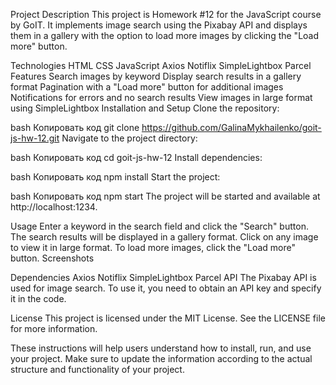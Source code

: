 Project Description
This project is Homework #12 for the JavaScript course by GoIT. It implements image search using the Pixabay API and displays them in a gallery with the option to load more images by clicking the "Load more" button.

Technologies
HTML
CSS
JavaScript
Axios
Notiflix
SimpleLightbox
Parcel
Features
Search images by keyword
Display search results in a gallery format
Pagination with a "Load more" button for additional images
Notifications for errors and no search results
View images in large format using SimpleLightbox
Installation and Setup
Clone the repository:

bash
Копировать код
git clone https://github.com/GalinaMykhailenko/goit-js-hw-12.git
Navigate to the project directory:

bash
Копировать код
cd goit-js-hw-12
Install dependencies:

bash
Копировать код
npm install
Start the project:

bash
Копировать код
npm start
The project will be started and available at http://localhost:1234.

Usage
Enter a keyword in the search field and click the "Search" button.
The search results will be displayed in a gallery format.
Click on any image to view it in large format.
To load more images, click the "Load more" button.
Screenshots

Dependencies
Axios
Notiflix
SimpleLightbox
Parcel
API
The Pixabay API is used for image search. To use it, you need to obtain an API key and specify it in the code.

License
This project is licensed under the MIT License. See the LICENSE file for more information.

These instructions will help users understand how to install, run, and use your project. Make sure to update the information according to the actual structure and functionality of your project.
